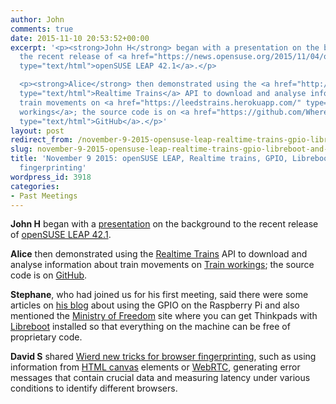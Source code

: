 ```yaml
---
author: John
comments: true
date: 2015-11-10 20:53:52+00:00
excerpt: '<p><strong>John H</strong> began with a presentation on the background to
  the recent release of <a href="https://news.opensuse.org/2015/11/04/opensuse-leap-42-1-becomes-first-hybrid-distribution/"
  type="text/html">openSUSE LEAP 42.1</a>.</p>

  <p><strong>Alice</strong> then demonstrated using the <a href="http://www.realtimetrains.co.uk/"
  type="text/html">Realtime Trains</a> API to download and analyse information about
  train movements on <a href="https://leedstrains.herokuapp.com/" type="text/html">Train
  workings</a>; the source code is on <a href="https://github.com/WheresAlice/raretrains"
  type="text/html">GitHub</a>.</p>'
layout: post
redirect_from: /november-9-2015-opensuse-leap-realtime-trains-gpio-libreboot-and-browser-fingerprinting
slug: november-9-2015-opensuse-leap-realtime-trains-gpio-libreboot-and-browser-fingerprinting
title: 'November 9 2015: openSUSE LEAP, Realtime trains, GPIO, Libreboot and browser
  fingerprinting'
wordpress_id: 3918
categories:
- Past Meetings
---
```


**John H** began with a [presentation](http://www.bradlug.co.uk/blog/2015/11/10/files/Why_leap.odp/) on the background to the recent release of [openSUSE LEAP 42.1](https://news.opensuse.org/2015/11/04/opensuse-leap-42-1-becomes-first-hybrid-distribution/).




**Alice** then demonstrated using the [Realtime Trains](http://www.realtimetrains.co.uk/) API to download and analyse information about train movements on [Train workings](https://leedstrains.herokuapp.com/); the source code is on [GitHub](https://github.com/WheresAlice/raretrains).




**Stephane**, who had joined us for his first meeting, said there were some articles on [his blog](http://nulld1g1t.yourprog.com/wordpress/?cat=4) about using the GPIO on the Raspberry Pi and also mentioned the [Ministry of Freedom](http://minifree.org/) site where you can get Thinkpads with [Libreboot](http://libreboot.org/) installed so that everything on the machine can be free of proprietary code.




**David S** shared [Wierd new tricks for browser fingerprinting](https://zyan.scripts.mit.edu/presentations/toorcon2015.pdf), such as using information from [HTML canvas](https://en.wikipedia.org/wiki/HTML_canvas) elements or [WebRTC](https://en.wikipedia.org/wiki/Webrtc), generating error messages that contain crucial data and measuring latency under various conditions to identify different browsers.
